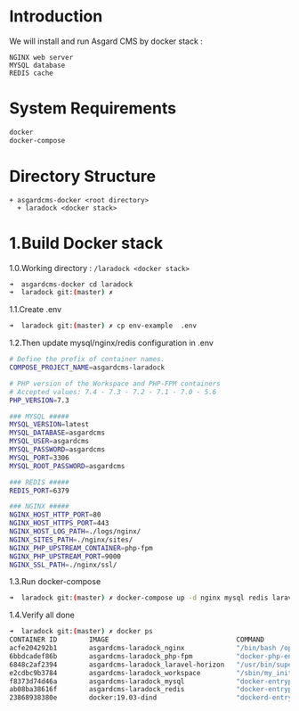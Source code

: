 Introduction
============
We will install and run Asgard CMS by docker stack :
```text
NGINX web server
MYSQL database
REDIS cache

```
System Requirements
===================
```bash
docker
docker-compose
```

Directory Structure
===================
```text
+ asgardcms-docker <root directory>
  + laradock <docker stack>
```

1.Build Docker stack
====================
1.0.Working directory : `/laradock <docker stack>`
```bash
➜  asgardcms-docker cd laradock 
➜  laradock git:(master) ✗ 
```

1.1.Create .env
```bash
➜  laradock git:(master) ✗ cp env-example  .env
```
1.2.Then update mysql/nginx/redis configuration in .env
```bash
# Define the prefix of container names.
COMPOSE_PROJECT_NAME=asgardcms-laradock
```

```bash
# PHP version of the Workspace and PHP-FPM containers
# Accepted values: 7.4 - 7.3 - 7.2 - 7.1 - 7.0 - 5.6
PHP_VERSION=7.3
```

```bash
### MYSQL #####
MYSQL_VERSION=latest
MYSQL_DATABASE=asgardcms
MYSQL_USER=asgardcms
MYSQL_PASSWORD=asgardcms
MYSQL_PORT=3306
MYSQL_ROOT_PASSWORD=asgardcms

```
```bash
### REDIS #####
REDIS_PORT=6379

```
```bash
### NGINX #####
NGINX_HOST_HTTP_PORT=80
NGINX_HOST_HTTPS_PORT=443
NGINX_HOST_LOG_PATH=./logs/nginx/
NGINX_SITES_PATH=./nginx/sites/
NGINX_PHP_UPSTREAM_CONTAINER=php-fpm
NGINX_PHP_UPSTREAM_PORT=9000
NGINX_SSL_PATH=./nginx/ssl/

```

1.3.Run docker-compose
```bash
➜  laradock git:(master) ✗ docker-compose up -d nginx mysql redis laravel-horizon
```

1.4.Verify all done
```bash
➜  laradock git:(master) ✗ docker ps
CONTAINER ID        IMAGE                                COMMAND                  CREATED             STATUS              PORTS                                 NAMES
acfe204292b1        asgardcms-laradock_nginx             "/bin/bash /opt/star…"   28 minutes ago      Up 28 minutes       81/tcp, 0.0.0.0:80->80/tcp, 443/tcp   asgardcms-laradock_nginx_1
6bbdcadef86b        asgardcms-laradock_php-fpm           "docker-php-entrypoi…"   28 minutes ago      Up 28 minutes       9000/tcp                              asgardcms-laradock_php-fpm_1
6848c2af2394        asgardcms-laradock_laravel-horizon   "/usr/bin/supervisor…"   28 minutes ago      Up 28 minutes                                             asgardcms-laradock_laravel-horizon_1
e2cdbc9b3784        asgardcms-laradock_workspace         "/sbin/my_init"          28 minutes ago      Up 28 minutes                                             asgardcms-laradock_workspace_1
f8373d74d46a        asgardcms-laradock_mysql             "docker-entrypoint.s…"   28 minutes ago      Up 28 minutes       0.0.0.0:3306->3306/tcp, 33060/tcp     asgardcms-laradock_mysql_1
ab08ba38616f        asgardcms-laradock_redis             "docker-entrypoint.s…"   28 minutes ago      Up 28 minutes       0.0.0.0:6379->6379/tcp                asgardcms-laradock_redis_1
23868938380e        docker:19.03-dind                    "dockerd-entrypoint.…"   28 minutes ago      Up 28 minutes       2375-2376/tcp                         asgardcms-laradock_docker-in-docker_1
```
